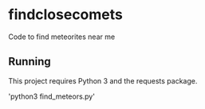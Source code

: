 # findclosecomets
Code to find meteorites near me

## Running

This project requires Python 3 and the requests package.

'python3 find_meteors.py'
